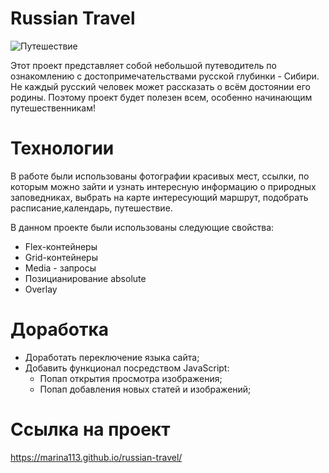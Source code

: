  # Russian Travel
![Путешествие](https://github.com/Marina113/russian-travel/assets/117686062/b17582e3-a8bc-47a7-8f55-e063926001d9)

Этот проект представляет собой небольшой путеводитель 
по ознакомлению с достопримечательствами русской 
глубинки - Сибири. Не каждый русский человек может 
рассказать о всём достоянии его родины. Поэтому проект
 будет полезен всем, особенно начинающим путешественникам!

 # Технологии
 В работе были использованы фотографии красивых мест, 
 ссылки, по которым можно зайти и узнать интересную 
 информацию о природных заповедниках, выбрать на карте 
 интересующий маршрут, подобрать расписание,календарь,
  путешествие. 
  
  В данном проекте были использованы следующие свойства:
* Flex-контейнеры
* Grid-контейнеры
* Media - запросы
* Позицианирование absolute
* Overlay

 # Доработка
* Доработать переключение языка сайта;
* Добавить функционал посредством JavaScript:
    * Попап открытия просмотра изображения;
    * Попап добавления новых статей и изображений;
 
 # Ссылка на проект
 https://marina113.github.io/russian-travel/
